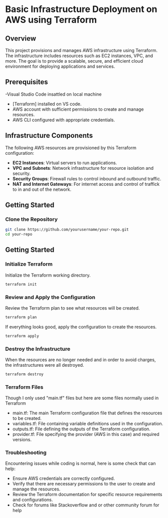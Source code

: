 # Basic Infrastructure Deployment on AWS using Terraform

## Overview

This project provisions and manages AWS infrastructure using Terraform. The infrastructure includes resources such as EC2 instances, VPC, and more. The goal is to provide a scalable, secure, and efficient cloud environment for deploying applications and services.

## Prerequisites

-Visual Studio Code insattled on local machine
- [Terraform] installed on VS code.
- AWS account with sufficient permissions to create and manage resources.
- AWS CLI configured with appropriate credentials.

## Infrastructure Components

The following AWS resources are provisioned by this Terraform configuration:

- **EC2 Instances**: Virtual servers to run applications.
- **VPC and Subnets**: Network infrastructure for resource isolation and security.
- **Security Groups**: Firewall rules to control inbound and outbound traffic.
- **NAT and Internet Gateways**: For internet access and control of traffick to in and out of the network.

## Getting Started

### Clone the Repository

```sh
git clone https://github.com/yourusername/your-repo.git
cd your-repo
```

## Getting Started

### Initialize Terraform
Initialize the Terraform working directory.


```sh
terraform init
   ```
### Review and Apply the Configuration
Review the Terraform plan to see what resources will be created.

```sh
terraform plan
   ```
If everything looks good, apply the configuration to create the resources.

```sh
terraform apply
   ```
### Destroy the Infrastructure
When the resources are no longer needed and in order to avoid charges, the infrastructures were all destroyed.

```sh
terraform destroy
   ```

### Terraform Files

Though I only used "main.tf" files but here are some files normally used in Terraform
- main.tf: The main Terraform configuration file that defines the resources to be created.
- variables.tf: File containing variable definitions used in the configuration.
- outputs.tf: File defining the outputs of the Terraform configuration.
- provider.tf: File specifying the provider (AWS in this case) and required versions.


### Troubleshooting
Encountering issues while coding is normal, here is some check that can help:

- Ensure AWS credentials are correctly configured.
- Verify that there are necessary permissions to the user to create and manage the resources.
- Review the Terraform documentation for specific resource requirements and configurations.
- Check for forums like Stackoverflow and or other community forum for help
